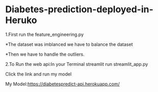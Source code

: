 # Diabetes-prediction-deployed-in-Heruko


1.First run the feature_engineering.py 

   *The dataset was imblanced we have to balance the dataset
   
   *Then we have to handle the outliers.
   
   
2.To Run the web api:In your Terminal streamlit run streamlit_app.py



 
Click the link and run my model
 
My Model:https://diabetespredict-api.herokuapp.com/
